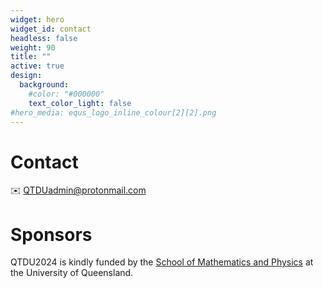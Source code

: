 ```yaml
---
widget: hero
widget_id: contact
headless: false
weight: 90
title: ""
active: true
design:
  background:
    #color: "#000000"
    text_color_light: false
#hero_media: equs_logo_inline_colour[2][2].png
---
```

# Contact

:envelope: QTDUadmin@protonmail.com

# Sponsors

QTDU2024 is kindly funded by the [School of Mathematics and Physics](https://smp.uq.edu.au) at the University of Queensland. <!-- and the Australian Research Council [Centre of Excellence for Engineered Quantum Systems (EQUS)](https://equs.org/). -->
